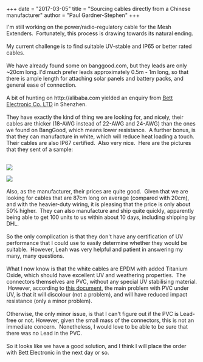 +++
date = "2017-03-05"
title = "Sourcing cables directly from a Chinese manufacturer"
author = "Paul Gardner-Stephen"
+++

<div class="post-body entry-content" id="post-body-4456713021589389699" itemprop="description articleBody">
I'm still working on the power/radio-regulatory cable for the Mesh Extenders.  Fortunately, this process is drawing towards its natural ending.<br/>
<br/>
My current challenge is to find suitable UV-stable and IP65 or better rated cables.<br/>
<br/>
We have already found some on banggood.com, but they leads are only ~20cm long. I'd much prefer leads approximately 0.5m - 1m long, so that there is ample length for attaching solar panels and battery packs, and general ease of connection.<br/>
<br/>
A bit of hunting on http://alibaba.com yielded an enquiry from <a href="http://bettelect.com/">Bett Electronic Co. LTD</a> in Shenzhen.<br/>
<br/>
They have exactly the kind of thing we are looking for, and nicely, their cables are thicker (18-AWG instead of 22-AWG and 24-AWG) than the ones we found on BangGood, which means lower resistance.  A further bonus, is that they can manufacture in white, which will reduce heat loading a touch. Their cables are also IP67 certified.  Also very nice.  Here are the pictures that they sent of a sample:<br/>
<br/>

<a href="https://2.bp.blogspot.com/-dgGGNmOh14c/WLzpqD4krGI/AAAAAAAAGGw/V3oZtWquHG4x1vAR1xaVX3fs2H8p25BiACLcB/s1600/IMG_2585.JPG.jpg"><img src="https://2.bp.blogspot.com/-dgGGNmOh14c/WLzpqD4krGI/AAAAAAAAGGw/V3oZtWquHG4x1vAR1xaVX3fs2H8p25BiACLcB/s320/IMG_2585.JPG.jpg"/></a>
<br/>

<a href="https://4.bp.blogspot.com/-H2Fp8LX_NR0/WLzpqGEEgcI/AAAAAAAAGGs/U8U9IdGqIikbU7ZlGSfRpS5B2DcZ2mTZQCLcB/s1600/IMG_2587.JPG.jpg"><img src="https://4.bp.blogspot.com/-H2Fp8LX_NR0/WLzpqGEEgcI/AAAAAAAAGGs/U8U9IdGqIikbU7ZlGSfRpS5B2DcZ2mTZQCLcB/s320/IMG_2587.JPG.jpg"/></a>
<br/>
<br/>
Also, as the manufacturer, their prices are quite good.  Given that we are looking for cables that are 87cm long on average (compared with 20cm), and with the heavier-duty wiring, it is pleasing that the price is only about 50% higher.  They can also manufacture and ship quite quickly, apparently being able to get 100 units to us within about 10 days, including shipping by DHL.<br/>
<br/>
So the only complication is that they don't have any certification of UV performance that I could use to easily determine whether they would be suitable.  However, Leah was very helpful and patient in answering my many, many questions.<br/>
<br/>
What I now know is that the white cables are EPDM with added Titanium Oxide, which should have excellent UV and weathering properties.  The connectors themselves are PVC, without any special UV stabilising material.  However, according to <a href="http://www.jmeagle.com/pdfs/Technical%20Bulletins/TB10SunlightEffectsonPVC.pdf">this document</a>, the main problem with PVC under UV, is that it will discolour (not a problem), and will have reduced impact resistance (only a minor problem).<br/>
<br/>
Otherwise, the only minor issue, is that I can't figure out if the PVC is Lead-free or not. However, given the small mass of the connectors, this is not an immediate concern.  Nonetheless, I would love to be able to be sure that there was no Lead in the PVC.<br/>
<br/>
So it looks like we have a good solution, and I think I will place the order with Bett Electronic in the next day or so.
<div></div>
</div>